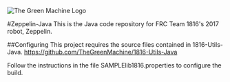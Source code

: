 ![The Green Machine Logo](http://edinarobotics.com/sites/all/themes/greenmachine/assets/images/Logo.gif)

#Zeppelin-Java
This is the Java code repository for FRC Team 1816's 2017 robot, Zeppelin.

##Configuring
This project requires the source files contained in 1816-Utils-Java.
https://github.com/TheGreenMachine/1816-Utils-Java

Follow the instructions in the file SAMPLElib1816.properties to configure the build.

